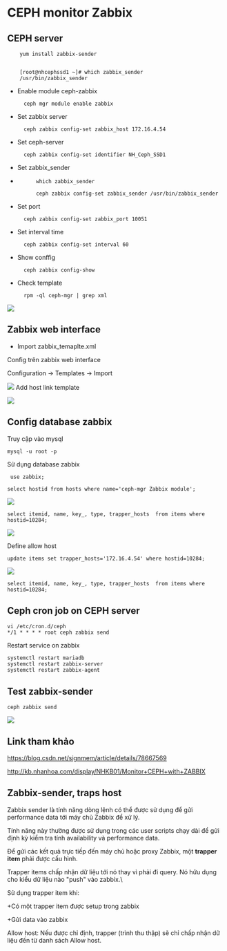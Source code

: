 # CEPH monitor Zabbix #

## CEPH server ##

		yum install zabbix-sender


		[root@nhcephssd1 ~]# which zabbix_sender
		/usr/bin/zabbix_sender

+ Enable module ceph-zabbix

		ceph mgr module enable zabbix

+ Set zabbix server

		ceph zabbix config-set zabbix_host 172.16.4.54

+ Set ceph-server

		ceph zabbix config-set identifier NH_Ceph_SSD1

+ Set zabbix_sender
+ 
			which zabbix_sender

			ceph zabbix config-set zabbix_sender /usr/bin/zabbix_sender
+ Set port

		ceph zabbix config-set zabbix_port 10051
+ Set interval time

		ceph zabbix config-set interval 60

+ Show conffig
		
		ceph zabbix config-show

+ Check template

		rpm -ql ceph-mgr | grep xml

![](https://i.imgur.com/6g9WeJ9.png)

## Zabbix web interface ##

+ Import zabbix_temaplte.xml

Config trên zabbix web interface

Configuration -> Templates -> Import

![](https://i.imgur.com/rKhfyVM.png)
Add host link template

![](https://i.imgur.com/yPPTulG.png)

## Config database zabbix ##

Truy cập vào mysql

	mysql -u root -p

Sử dụng database zabbix

	 use zabbix;

	select hostid from hosts where name='ceph-mgr Zabbix module';

![](https://i.imgur.com/9WBWr7j.png)

	select itemid, name, key_, type, trapper_hosts  from items where hostid=10284;

![](https://i.imgur.com/YFbZ5HC.png)

Define allow host

	update items set trapper_hosts='172.16.4.54' where hostid=10284;

![](https://i.imgur.com/7cgjnOq.png)

	select itemid, name, key_, type, trapper_hosts  from items where hostid=10284;
	
## Ceph cron job on CEPH server ##

	vi /etc/cron.d/ceph
	*/1 * * * * root ceph zabbix send

Restart service on zabbix

	systemctl restart mariadb
	systemctl restart zabbix-server
	systemctl restart zabbix-agent

## Test zabbix-sender ##
	
	ceph zabbix send

![](https://i.imgur.com/WOKLptZ.png)

## Link tham khảo ##

https://blog.csdn.net/signmem/article/details/78667569

http://kb.nhanhoa.com/display/NHKB01/Monitor+CEPH+with+ZABBIX

## Zabbix-sender, traps host ##

Zabbix sender là tính năng dòng lệnh có thể được sử dụng để gửi performance data tới máy chủ Zabbix để xử lý.

Tính năng này thường được sử dụng trong các user scripts chạy dài để gửi định kỳ kiểm tra tính availability và performance data.

Để gửi các kết quả trực tiếp đến máy chủ hoặc proxy Zabbix, một **trapper item**  phải được cấu hình.


Trapper items chấp nhận dữ liệu tới nó thay vì phải đi query. Nó hữu dụng cho kiểu dữ liệu nào "push" vào zabbix.\

Sử dụng trapper item khi:

+Có một trapper item được setup trong zabbix

+Gửi data vào zabbix


Allow host: Nếu được chỉ định, trapper (trình thu thập) sẽ chỉ chấp nhận dữ liệu đến từ danh sách Allow host.



